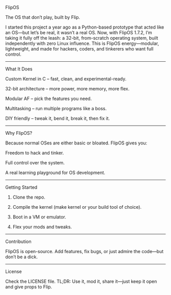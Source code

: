 FlipOS

The OS that don’t play, built by Flip.

I started this project a year ago as a Python-based prototype that acted like an OS—but let’s be real, it wasn’t a real OS. Now, with FlipOS 1.7.2, I’m taking it fully off the leash: a 32-bit, from-scratch operating system, built independently with zero Linux influence. This is FlipOS energy—modular, lightweight, and made for hackers, coders, and tinkerers who want full control.


---

What It Does

Custom Kernel in C – fast, clean, and experimental-ready.

32-bit architecture – more power, more memory, more flex.

Modular AF – pick the features you need.

Multitasking – run multiple programs like a boss.

DIY friendly – tweak it, bend it, break it, then fix it.



---

Why FlipOS?

Because normal OSes are either basic or bloated. FlipOS gives you:

Freedom to hack and tinker.

Full control over the system.

A real learning playground for OS development.



---

Getting Started

1. Clone the repo.


2. Compile the kernel (make kernel or your build tool of choice).


3. Boot in a VM or emulator.


4. Flex your mods and tweaks.




---

Contribution

FlipOS is open-source. Add features, fix bugs, or just admire the code—but don’t be a dick.


---

License

Check the LICENSE file. TL;DR: Use it, mod it, share it—just keep it open and give props to Flip.
